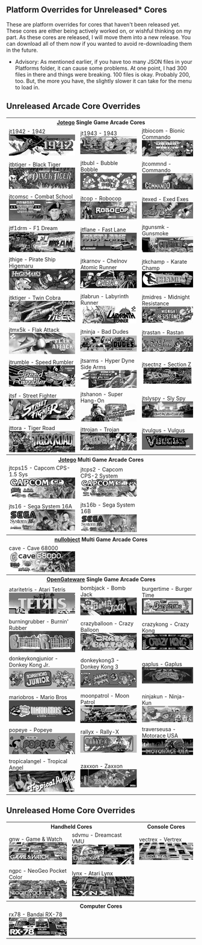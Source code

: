 ## Platform Overrides for Unreleased* Cores

These are platform overrides for cores that haven't been released yet. These cores are either being actively worked on, or wishful thinking on my part. As these cores are released, I will move them into a new release. You can download all of them now if you wanted to avoid re-downloading them in the future.

- Advisory: As mentioned earlier, if you have too many JSON files in your Platforms folder, it can cause some problems. At one point, I had 300 files in there and things were breaking. 100 files is okay. Probably 200, too. But, the more you have, the slightly slower it can take for the menu to load in.

## Unreleased Arcade Core Overrides

<table>
<tr><th colspan="3"><a href="https://patreon.com/jotego">Jotego</a> Single Game Arcade Cores</th></tr>
<tr>
 <td>jt1942 - 1942 <img src="pics/jt1942.png" /></td>
 <td>jt1943 - 1943 <img src="pics/jt1943.png" /></td>
 <td>jtbiocom - Bionic Commando <img src="pics/jtbiocom.png" /></td>
</tr>
<tr>
 <td>jtbtiger - Black Tiger <img src="pics/jtbtiger.png" /></td>
 <td>jtbubl - Bubble Bobble <img src="pics/jtbubl.png" /></td>
 <td>jtcommnd - Commando <img src="pics/jtcommnd.png" /></td>
</tr>
<tr>
 <td>jtcomsc - Combat School <img src="pics/jtcomsc.png" /></td>
 <td>jtcop - Robocop <img src="pics/jtcop.png" /></td>
 <td>jtexed - Exed Exes <img src="pics/jtexed.png" /></td>
</tr>
<tr>
 <td>jtf1drm - F1 Dream <img src="pics/jtf1drm.png" /></td>
 <td>jtflane - Fast Lane <img src="pics/jtflane.png" /></td>
 <td>jtgunsmk - Gunsmoke <img src="pics/jtgunsmk.png" /></td>
</tr>
<tr>
 <td>jthige - Pirate Ship Higemaru  <img src="pics/jthige.png" /></td>
 <td>jtkarnov - Chelnov Atomic Runner <img src="pics/jtkarnov.png" /></td>
 <td>jtkchamp - Karate Champ <img src="pics/jtkchamp.png" /></td>
</tr>
<tr>
 <td>jtktiger - Twin Cobra <img src="pics/jtktiger.png" /></td>
 <td>jtlabrun - Labyrinth Runner <img src="pics/jtlabrun.png" /></td>
 <td>jtmidres - Midnight Resistance <img src="pics/jtmidres.png" /></td>
</tr>
<tr>
 <td>jtmx5k - Flak Attack <img src="pics/jtmx5k.png" /></td>
 <td>jtninja - Bad Dudes <img src="pics/jtninja.png" /></td>
 <td>jtrastan - Rastan <img src="pics/jtrastan.png" /></td>
</tr>
<tr>
 <td>jtrumble - Speed Rumbler  <img src="pics/jtrumble.png" /></td>
 <td>jtsarms - Hyper Dyne Side Arms  <img src="pics/jtsarms.png" /></td>
 <td>jtsectnz - Section Z <img src="pics/jtsectnz.png" /></td>
</tr>
<tr>
 <td>jtsf - Street Fighter <img src="pics/jtsf.png" /></td>
 <td>jtshanon - Super Hang-On <img src="pics/jtshanon.png" /></td>
 <td>jtslyspy - Sly Spy <img src="pics/jtslyspy.png" /></td>
</tr>
<tr>
 <td>jttora - Tiger Road  <img src="pics/jttora.png" /></td>
 <td>jttrojan - Trojan <img src="pics/jttrojan.png" /></td>
 <td>jtvulgus - Vulgus <img src="pics/jtvulgus.png" /></td>
</tr>
<tr><th colspan="3"><a href="https://patreon.com/jotego">Jotego</a> Multi Game Arcade Cores</th></tr>
<tr>
 <td>jtcps15 - Capcom CPS-1.5 Sys <img src="pics/jtcps15.png" /></td>
 <td>jtcps2 - Capcom CPS-2 System <img src="pics/jtcps2.png" /></td>
</tr>
<tr>
 <td>jts16 - Sega System 16A <img src="pics/jts16.png" /></td>
 <td>jts16b - Sega System 16B <img src="pics/jts16b.png" /></td>
</tr>
<tr><th colspan="3"><a href="https://patreon.com/nullobject">nullobject</a> Multi Game Arcade Cores</th></tr>
<tr>
 <td>cave - Cave 68000 <img src="pics/cave.png" /></td>
</tr>
<tr><th colspan="3"><a href="https://github.com/opengateware">OpenGateware</a> Single Game Arcade Cores</th></tr>
<tr>
 <td>ataritetris - Atari Tetris  <img src="pics/ataritetris.png" /></td>
 <td>bombjack - Bomb Jack <img src="pics/bombjack.png" /></td>
 <td>burgertime - Burger Time <img src="pics/burgertime.png" /></td>
</tr>
<tr>
 <td>burningrubber - Burnin' Rubber <img src="pics/burningrubber.png" /></td> 
 <td>crazyballoon - Crazy Balloon  <img src="pics/crazyballoon.png" /></td>
 <td>crazykong - Crazy Kong  <img src="pics/crazykong.png" /></td>
</tr>
<tr>
 <td>donkeykongjunior - Donkey Kong Jr.  <img src="pics/donkeykongjunior.png" /></td>
 <td>donkeykong3 - Donkey Kong 3 <img src="pics/donkeykong3.png" /></td>
 <td>gaplus - Gaplus <img src="pics/gaplus.png" /></td>
</tr>
<tr>
 <td>mariobros - Mario Bros <img src="pics/mariobros.png" /></td>
 <td>moonpatrol - Moon Patrol <img src="pics/moonpatrol.png" /></td>
 <td>ninjakun - Ninja-Kun <img src="pics/ninjakun.png" /></td>
</tr>
<tr>
 <td>popeye - Popeye <img src="pics/popeye.png" /></td>
 <td>rallyx - Rally-X <img src="pics/rallyx.png" /></td>
 <td>traverseusa - Motorace USA <img src="pics/traverseusa.png" /></td>
</tr>
<tr>
 <td>tropicalangel - Tropical Angel <img src="pics/tropicalangel.png" /></td> 
 <td>zaxxon - Zaxxon <img src="pics/zaxxon.png" /></td>
</tr>
</table>

## Unreleased Home Core Overrides

<table>
<tr>
 <th colspan="2">Handheld Cores</th>
 <th colspan="1">Console Cores</th>
</tr>
<tr>
 <td>gnw - Game & Watch <img src="pics/gnw.png" /></td>
 <td>sdvmu - Dreamcast VMU <img src="pics/sdvmu.png" /></td>
 <td>vectrex - Vertrex <img src="pics/vectrex.png" /></td>
</tr>
<tr>
 <td>ngpc - NeoGeo Pocket Color <img src="pics/ngpc.png" /></td>
 <td>lynx - Atari Lynx <img src="pics/lynx.png" /></td>
</tr>
<tr><th colspan="3">Computer Cores</th></tr>
<tr>
 <td>rx78 - Bandai RX-78 <img src="pics/rx78.png" /></td>
</tr>
</table>